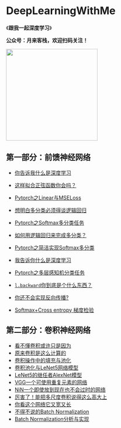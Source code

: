 # DeepLearningWithMe
《**跟我一起深度学习**》

**公众号：月来客栈，欢迎扫码关注！**

<img src="https://moonhotel.oss-cn-shanghai.aliyuncs.com/images/000000.png" width="250" />

## 第一部分：前馈神经网络

- [你告诉我什么是深度学习](http://mp.weixin.qq.com/s?__biz=MzAwNjU0NjA3Ng==&mid=2247485889&idx=1&sn=306ad5015af4a60aad29cd48338afee6&chksm=9b0afe32ac7d77243a3b7e4dda7a49646018c5f33cd9e7d4cdcc6da76d04d4a5153df29d6498#rd)

- [这样拟合正弦函数你会吗？](http://mp.weixin.qq.com/s?__biz=MzAwNjU0NjA3Ng==&mid=2247486265&idx=1&sn=b3974aa3653a0e26de0b12c94f183962&chksm=9b0afccaac7d75dc33c80f29fcc11cd512ec95bd4ad9a8ac773926f3dd77dc65126999b297e5#rd)

- [Pytorch之Linear与MSELoss](http://mp.weixin.qq.com/s?__biz=MzAwNjU0NjA3Ng==&mid=2247486285&idx=1&sn=95c02f690724bd9cb763c3ed14329434&chksm=9b0afcbeac7d75a813fa87d9137fefbdfb87ab9d98732db63b35f657f9b54527df5eff0691b7#rd)

- [想明白多分类必须得谈逻辑回归](http://mp.weixin.qq.com/s?__biz=MzAwNjU0NjA3Ng==&mid=2247486341&idx=1&sn=d6b66a076de0e91b0a353baa649ad4a1&chksm=9b0afc76ac7d7560c2d7a4c696d5d22ea52ef4d1b42ef821177ce2d71619270d16dd4c0e88fa#rd)

- [Pytorch之Softmax多分类任务](http://mp.weixin.qq.com/s?__biz=MzAwNjU0NjA3Ng==&mid=2247486364&idx=1&sn=5f1a24c295aa343b1d46f2854072d2cd&chksm=9b0afc6fac7d7579d6e8b3f354eb0de701b5b0f781f9d939b36366a9ccf5c5cb2934ec235fa9#rd)

- [如何用逻辑回归来完成多分类？](http://mp.weixin.qq.com/s?__biz=MzAwNjU0NjA3Ng==&mid=2247486364&idx=2&sn=fdf4be921ee8e0f636d66eb6e2876ba0&chksm=9b0afc6fac7d75790784b8eafa57127110bd951b895a73c03817088331148dbe0f8d04dceced#rd)

- [Pytorch之简洁实现Softmax多分类](http://mp.weixin.qq.com/s?__biz=MzAwNjU0NjA3Ng==&mid=2247486399&idx=1&sn=42bb7e006f44d514bcc068cafcbc7016&chksm=9b0afc4cac7d755a35259de3b042429b76d3f57c9d7b81432669cac60d9606131ac6cc2a7c37#rd)

- [我告诉你什么是深度学习](http://mp.weixin.qq.com/s?__biz=MzAwNjU0NjA3Ng==&mid=2247486452&idx=1&sn=afd7aaffbef99c7e1bcf9bde6ca996f0&chksm=9b0afc07ac7d7511e5616c54f48615c2e2af5a51b8646f7cf5754da1153c4f1db0e0d7a95183#rd)

- [Pytorch之多层感知机分类任务](http://mp.weixin.qq.com/s?__biz=MzAwNjU0NjA3Ng==&mid=2247486523&idx=1&sn=08e6331babeac1d92c76ecd69344f4b0&chksm=9b0afbc8ac7d72ded1c43830e490aa43ee771546771a6d6cbf0359913870ef05ac1aa983fed4#rd)

- [`l.backward`你到底是个什么东西？](http://mp.weixin.qq.com/s?__biz=MzAwNjU0NjA3Ng==&mid=2247486752&idx=1&sn=1108940e88d819c8a07e89ad2a663852&chksm=9b0afad3ac7d73c57821dba6fec025fd03143679b3047b25979792a8e8b73dbabe0c63805ab7#rd)

- [你还不会实现反向传播?](http://mp.weixin.qq.com/s?__biz=MzAwNjU0NjA3Ng==&mid=2247487278&idx=1&sn=e591059089afa4959ea2346e066f96aa&chksm=9b0af8ddac7d71cbbd06c6908ea5dfc5431be9b81176dcb4edcfb94c59d7feb3df16fd0d0bef#rd)

- [Softmax+Cross entropy 梯度检验](http://mp.weixin.qq.com/s?__biz=MzAwNjU0NjA3Ng==&mid=2247487492&idx=2&sn=74a932e671f6b2f3de6dd670b5b8d567&chksm=9b0ae7f7ac7d6ee114b67914c11def89b2dfadaf32d6f8014a129b4f75e1b15cbeb08fad32ec#rd)

## 第二部分：卷积神经网络

- [看不懂卷积或许只是因为](http://mp.weixin.qq.com/s?__biz=MzAwNjU0NjA3Ng==&mid=2247487744&idx=1&sn=d00de73c71264e0bada8454217f84126&chksm=9b0ae6f3ac7d6fe516ab836e3ee593bfe0786cf3979282a2c8f469b05d6101985b20ec8f577a#rd)
- [原来卷积是这么计算的](http://mp.weixin.qq.com/s?__biz=MzAwNjU0NjA3Ng==&mid=2247487828&idx=1&sn=9daa48ad9ade1ea3f66899cfa9da6a9f&chksm=9b0ae6a7ac7d6fb18c87a2fc869746f695553714b6f75647d53ae5ef791c66019ab67ce93550#rd)
- [卷积操作中的填充与池化](http://mp.weixin.qq.com/s?__biz=MzAwNjU0NjA3Ng==&mid=2247487902&idx=1&sn=15e1cef1ce15157f319b5d49de487097&chksm=9b0ae66dac7d6f7b7a2f53ed96258d98b0fd7dc842a177db2554b041d9f84f4761a36f29eb7d#rd)
- [卷积池化与LeNet5网络模型](https://mp.weixin.qq.com/s/bFO1eaCCMERyvu4QSGyeaQ)
- [LeNet5的继任者AlexNet模型](https://mp.weixin.qq.com/s/ckm_P7T219k8UGUVsI88OA)
- [VGG一个可使用重复元素的网络](https://mp.weixin.qq.com/s/X7VDKcWTRdPvbOZ1Oz7TkQ)
- [NiN一个即使放到现在也不会过时的网络](https://mp.weixin.qq.com/s/dA1AATIrFMTjMk8FYGPqPw)
- [厉害了！能把多尺度卷积说得这么高大上](https://mp.weixin.qq.com/s/3Z-_f4p73V20HEpEHsendA)
- [你看这个网络它又宽又长](https://mp.weixin.qq.com/s/OWINukstH87Yldl99_gItw)
- [不得不说的Batch Normalization](https://mp.weixin.qq.com/s/rqnKx-3F6YycfOVfN5JPlQ)
- [Batch Normalization分析与实现](https://mp.weixin.qq.com/s/0vH7E2zw0vzr8J1bcNLbkA)